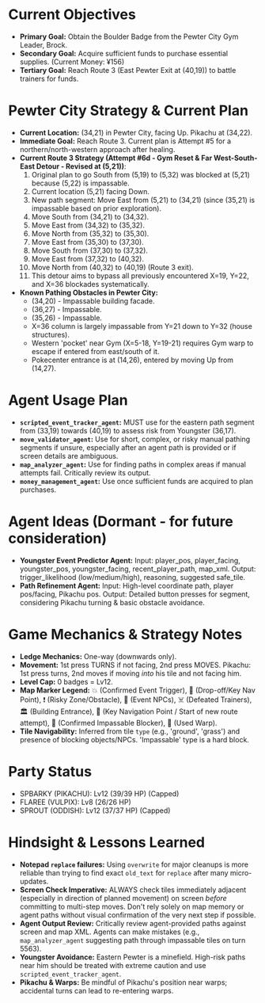 # Current Objectives
*   **Primary Goal:** Obtain the Boulder Badge from the Pewter City Gym Leader, Brock.
*   **Secondary Goal:** Acquire sufficient funds to purchase essential supplies. (Current Money: ¥156)
*   **Tertiary Goal:** Reach Route 3 (East Pewter Exit at (40,19)) to battle trainers for funds.

# Pewter City Strategy & Current Plan
*   **Current Location:** (34,21) in Pewter City, facing Up. Pikachu at (34,22).
*   **Immediate Goal:** Reach Route 3. Current plan is Attempt #5 for a northern/north-western approach after healing.
*   **Current Route 3 Strategy (Attempt #6d - Gym Reset & Far West-South-East Detour - Revised at (5,21))**:
    1.  Original plan to go South from (5,19) to (5,32) was blocked at (5,21) because (5,22) is impassable.
    2.  Current location (5,21) facing Down.
    3.  New path segment: Move East from (5,21) to (34,21) (since (35,21) is impassable based on prior exploration).
    4.  Move South from (34,21) to (34,32).
    5.  Move East from (34,32) to (35,32).
    6.  Move North from (35,32) to (35,30).
    7.  Move East from (35,30) to (37,30).
    8.  Move South from (37,30) to (37,32).
    9.  Move East from (37,32) to (40,32).
    10. Move North from (40,32) to (40,19) (Route 3 exit).
    11. This detour aims to bypass all previously encountered X=19, Y=22, and X=36 blockades systematically.
*   **Known Pathing Obstacles in Pewter City:**
    *   (34,20) - Impassable building facade.
    *   (36,27) - Impassable.
    *   (35,26) - Impassable.
    *   X=36 column is largely impassable from Y=21 down to Y=32 (house structures).
    *   Western 'pocket' near Gym (X=5-18, Y=19-21) requires Gym warp to escape if entered from east/south of it.
    *   Pokecenter entrance is at (14,26), entered by moving Up from (14,27).

# Agent Usage Plan
*   **`scripted_event_tracker_agent`:** MUST use for the eastern path segment from (33,19) towards (40,19) to assess risk from Youngster (36,17).
*   **`move_validator_agent`:** Use for short, complex, or risky manual pathing segments if unsure, especially after an agent path is provided or if screen details are ambiguous.
*   **`map_analyzer_agent`:** Use for finding paths in complex areas if manual attempts fail. Critically review its output.
*   **`money_management_agent`:** Use once sufficient funds are acquired to plan purchases.

# Agent Ideas (Dormant - for future consideration)
*   **Youngster Event Predictor Agent:** Input: player_pos, player_facing, youngster_pos, youngster_facing, recent_player_path, map_xml. Output: trigger_likelihood (low/medium/high), reasoning, suggested safe_tile.
*   **Path Refinement Agent:** Input: High-level coordinate path, player pos/facing, Pikachu pos. Output: Detailed button presses for segment, considering Pikachu turning & basic obstacle avoidance.

# Game Mechanics & Strategy Notes
*   **Ledge Mechanics:** One-way (downwards only).
*   **Movement:** 1st press TURNS if not facing, 2nd press MOVES. Pikachu: 1st press turns, 2nd moves if moving *into* his tile and not facing him.
*   **Level Cap:** 0 badges = Lv12.
*   **Map Marker Legend:** 💥 (Confirmed Event Trigger), 🎯 (Drop-off/Key Nav Point), ❗ (Risky Zone/Obstacle), 💁 (Event NPCs), ☠️ (Defeated Trainers), 🏛️ (Building Entrance), 📍 (Key Navigation Point / Start of new route attempt), 🧱 (Confirmed Impassable Blocker), 🚪 (Used Warp).
*   **Tile Navigability:** Inferred from tile `type` (e.g., 'ground', 'grass') and presence of blocking objects/NPCs. 'Impassable' type is a hard block.

# Party Status
*   SPBARKY (PIKACHU): Lv12 (39/39 HP) (Capped)
*   FLAREE (VULPIX): Lv8 (26/26 HP)
*   SPROUT (ODDISH): Lv12 (37/37 HP) (Capped)

# Hindsight & Lessons Learned
*   **Notepad `replace` failures:** Using `overwrite` for major cleanups is more reliable than trying to find exact `old_text` for `replace` after many micro-updates.
*   **Screen Check Imperative:** ALWAYS check tiles immediately adjacent (especially in direction of planned movement) on screen *before* committing to multi-step moves. Don't rely solely on map memory or agent paths without visual confirmation of the very next step if possible.
*   **Agent Output Review:** Critically review agent-provided paths against screen and map XML. Agents can make mistakes (e.g., `map_analyzer_agent` suggesting path through impassable tiles on turn 5563).
*   **Youngster Avoidance:** Eastern Pewter is a minefield. High-risk paths near him should be treated with extreme caution and use `scripted_event_tracker_agent`.
*   **Pikachu & Warps:** Be mindful of Pikachu's position near warps; accidental turns can lead to re-entering warps.